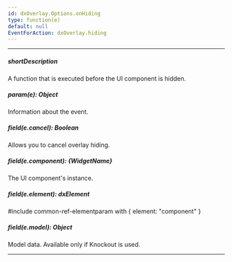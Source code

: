 ```yaml
---
id: dxOverlay.Options.onHiding
type: function(e)
default: null
EventForAction: dxOverlay.hiding
---
```

---
##### shortDescription
A function that is executed before the UI component is hidden.

##### param(e): Object
Information about the event.

##### field(e.cancel): Boolean
Allows you to cancel overlay hiding.

##### field(e.component): {WidgetName}
The UI component's instance.

##### field(e.element): dxElement
#include common-ref-elementparam with { element: "component" }

##### field(e.model): Object
Model data. Available only if Knockout is used.

---
